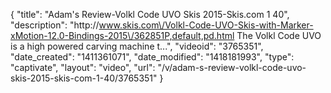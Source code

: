 {
    "title": "Adam's Review-Volkl Code UVO Skis 2015-Skis.com 1 40",
    "description": "http:\/\/www.skis.com\/Volkl-Code-UVO-Skis-with-Marker-xMotion-12.0-Bindings-2015\/362851P,default,pd.html The Volkl Code UVO is a high powered carving machine t...",
    "videoid": "3765351",
    "date_created": "1411361071",
    "date_modified": "1418181993",
    "type": "captivate",
    "layout": "video",
    "url": "\/v\/adam-s-review-volkl-code-uvo-skis-2015-skis-com-1-40\/3765351"
}